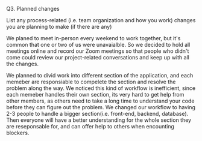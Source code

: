 





Q3. Planned changes

List any process-related (i.e. team organization and how you work) changes you are planning to make (if there are any)

We planed to meet in-person every weekend to work together, but it's common that one or two of us were unavaialble. So we decided to hold all meetings online and record our Zoom meetings so that people who didn't come could review our project-related conversations and keep up with all the changes.

We planned to divid work into different section of the application, and each memeber are responsiable to compelete the section and resolve the problem along the way.  We noticed this kind of workflow is inefficient, since each memeber handles their own section, its very hard to get help from other members, as others need to take a long time to understand your code before they can figure out the problem. We changed our workflow to having 2-3 people to handle a bigger section(i.e. front-end, backend, database).  Then everyone will have a better understanding for the whole section they are reseponsable for, and can offer help to others when encounting blockers.
